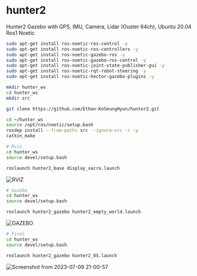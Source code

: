 # hunter2
Hunter2 Gazebo with GPS, IMU, Camera, Lidar (Ouster 64ch),
 Ubuntu 20.04 Ros1 Noetic




```bash
sudo apt-get install ros-noetic-ros-control -y
sudo apt-get install ros-noetic-ros-controllers -y
sudo apt-get install ros-noetic-gazebo-ros -y
sudo apt-get install ros-noetic-gazebo-ros-control -y
sudo apt-get install ros-noetic-joint-state-publisher-gui -y
sudo apt-get install ros-noetic-rqt-robot-steering -y
sudo apt-get install ros-noetic-hector-gazebo-plugins -y
```

```bash
mkdir hunter_ws
cd hunter_ws
mkdir src

git clone https://github.com/Ethan-KoSeungHyun/hunter2.git
```
```bash
cd ~/hunter_ws
source /opt/ros/noetic/setup.bash
rosdep install --from-paths src --ignore-src -r -y
catkin_make
```

```bash
# Rviz
cd hunter_ws
source devel/setup.bash

roslaunch hunter2_base display_xacro.launch
```
![RVIZ](https://github.com/Ethan-KoSeungHyun/hunter2/assets/113443261/161d68b4-372e-4986-8326-bd5203a5c996)


```bash
# Gazebo
cd hunter_ws
source devel/setup.bash

roslaunch hunter2_gazebo hunter2_empty_world.launch
```
![GAZEBO](https://github.com/Ethan-KoSeungHyun/hunter2/assets/113443261/90bfab3a-ab56-48b4-b3bd-abe4cb11cb60)

```bash
# Final
cd hunter_ws
source devel/setup.bash

roslaunch hunter2_gazebo hunter2_OS.launch
```
![Screenshot from 2023-07-09 21-00-57](https://github.com/Ethan-KoSeungHyun/hunter2/assets/113443261/73dbdeb3-6742-4689-96d3-0ef1e65d2981)

